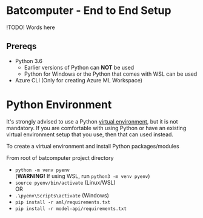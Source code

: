 # Batcomputer - End to End Setup
!TODO! Words here

## Prereqs
- Python 3.6 
  - Earlier versions of Python can **NOT** be used
  - Python for Windows or the Python that comes with WSL can be used
- Azure CLI (Only for creating Azure ML Workspace)

# Python Environment
It's strongly advised to use a Python [virtual environment](https://docs.python.org/3.6/tutorial/venv.html), but it is not mandatory. If you are comfortable with using Python or have an existing virtual environment setup that you use, then that can used instead.

To create a virtual environment and install Python packages/modules  

From root of batcomputer project directory
- `python -m venv pyenv`  
  (**WARNING!** If using WSL, run `python3 -m venv pyenv`)
- `source pyenv/bin/activate` (Linux/WSL)  
  OR
- `.\pyenv\Scripts\activate` (Windows)
- `pip install -r aml/requirements.txt`
- `pip install -r model-api/requirements.txt`

